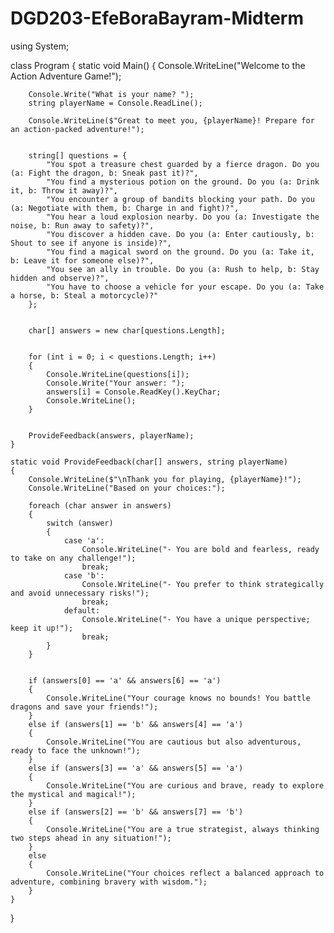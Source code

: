 # DGD203-EfeBoraBayram-Midterm
using System;

class Program
{
    static void Main()
    {
        Console.WriteLine("Welcome to the Action Adventure Game!");
        
        
        Console.Write("What is your name? ");
        string playerName = Console.ReadLine();

        Console.WriteLine($"Great to meet you, {playerName}! Prepare for an action-packed adventure!");

        
        string[] questions = {
            "You spot a treasure chest guarded by a fierce dragon. Do you (a: Fight the dragon, b: Sneak past it)?",
            "You find a mysterious potion on the ground. Do you (a: Drink it, b: Throw it away)?",
            "You encounter a group of bandits blocking your path. Do you (a: Negotiate with them, b: Charge in and fight)?",
            "You hear a loud explosion nearby. Do you (a: Investigate the noise, b: Run away to safety)?",
            "You discover a hidden cave. Do you (a: Enter cautiously, b: Shout to see if anyone is inside)?",
            "You find a magical sword on the ground. Do you (a: Take it, b: Leave it for someone else)?",
            "You see an ally in trouble. Do you (a: Rush to help, b: Stay hidden and observe)?",
            "You have to choose a vehicle for your escape. Do you (a: Take a horse, b: Steal a motorcycle)?"
        };

        
        char[] answers = new char[questions.Length];

       
        for (int i = 0; i < questions.Length; i++)
        {
            Console.WriteLine(questions[i]);
            Console.Write("Your answer: ");
            answers[i] = Console.ReadKey().KeyChar;
            Console.WriteLine(); 
        }

       
        ProvideFeedback(answers, playerName);
    }

    static void ProvideFeedback(char[] answers, string playerName)
    {
        Console.WriteLine($"\nThank you for playing, {playerName}!");
        Console.WriteLine("Based on your choices:");

        foreach (char answer in answers)
        {
            switch (answer)
            {
                case 'a':
                    Console.WriteLine("- You are bold and fearless, ready to take on any challenge!");
                    break;
                case 'b':
                    Console.WriteLine("- You prefer to think strategically and avoid unnecessary risks!");
                    break;
                default:
                    Console.WriteLine("- You have a unique perspective; keep it up!");
                    break;
            }
        }

        
        if (answers[0] == 'a' && answers[6] == 'a')
        {
            Console.WriteLine("Your courage knows no bounds! You battle dragons and save your friends!");
        }
        else if (answers[1] == 'b' && answers[4] == 'a')
        {
            Console.WriteLine("You are cautious but also adventurous, ready to face the unknown!");
        }
        else if (answers[3] == 'a' && answers[5] == 'a')
        {
            Console.WriteLine("You are curious and brave, ready to explore the mystical and magical!");
        }
        else if (answers[2] == 'b' && answers[7] == 'b')
        {
            Console.WriteLine("You are a true strategist, always thinking two steps ahead in any situation!");
        }
        else
        {
            Console.WriteLine("Your choices reflect a balanced approach to adventure, combining bravery with wisdom.");
        }
    }
}
